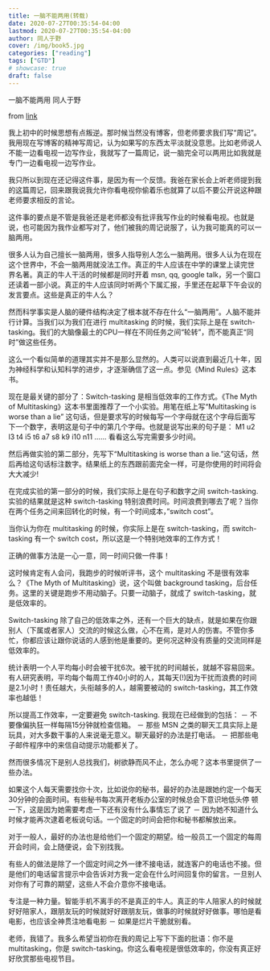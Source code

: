 ```yaml
---
title: 一脑不能两用(转载)
date: 2020-07-27T00:35:54-04:00
lastmod: 2020-07-27T00:35:54-04:00
author: 同人于野
cover: /img/book5.jpg
categories: ["reading"]
tags: ["GTD"]
# showcase: true
draft: false
---
```


<!--more-->

一脑不能两用
同人于野

from [link](https://www.geekonomics10000.com/283)

我上初中的时候思想有点叛逆。那时候当然没有博客，但老师要求我们写“周记”。我用现在写博客的精神写周记，认为如果写的东西太平淡就没意思。比如老师说人不能一边看电视一边写作业，我就写了一篇周记，说一脑完全可以两用比如我就是专门一边看电视一边写作业。

我只所以到现在还记得这件事，是因为有一个反馈。我爸在家长会上听老师提到我的这篇周记，回来跟我说我允许你看电视你偷着乐也就算了以后不要公开说这种跟老师要求相反的言论。

这件事的要点是不管是我爸还是老师都没有批评我写作业的时候看电视。也就是说，也可能因为我作业都写对了，他们被我的周记说服了，认为我可能真的可以一脑两用。

很多人认为自己擅长一脑两用，很多人指导别人怎么一脑两用。很多人认为在现在这个世界中，不会一脑两用就没法工作。真正的牛人应该在中学的课堂上读完世 界名著。真正的牛人干活的时候都是同时开着 msn, qq, google talk，另一个窗口还读着一部小说。真正的牛人应该同时听两个下属汇报，手里还在起草下午会议的发言要点。这些是真正的牛人么？

然而科学事实是人脑的硬件结构决定了根本就不存在什么“一脑两用”。人脑不能并行计算。当我们以为我们在进行 multitasking 的时候，我们实际上是在 switch-tasking。我们的大脑像最土的CPU一样在不同任务之间“轮转”，而不能真正“同时”做这些任务。

这么一个看似简单的道理其实并不是那么显然的。人类可以说直到最近几十年，因为神经科学和认知科学的进步，才逐渐确信了这一点。参见《Mind Rules》这本书。

现在是最关键的部分了：Switch-tasking 是相当低效率的工作方式。《The Myth of Multitasking》这本书里面推荐了一个小实验。用笔在纸上写“Multitasking is worse than a lie” 这句话，但是要求写的时候每写一个字母就在这个字母后面写下一个数字，表明这是句子中的第几个字母。也就是说写出来的句子是：
M1 u2 l3 t4 i5 t6 a7 s8 k9 i10 n11 ……
看看这么写完需要多少时间。

然后再做实验的第二部分，先写下“Multitasking is worse than a lie.”这句话，然后再给这句话标注数字。结果纸上的东西跟前面完全一样，可是你使用的时间将会大大减少!

在完成实验的第一部分的时候，我们实际上是在句子和数字之间 switch-tasking. 实验的结果就是这种 switch-tasking 特别浪费时间。时间浪费到哪去了呢？当你在两个任务之间来回转化的时候，有一个时间成本，”switch cost”。

当你认为你在 multitasking 的时候，你实际上是在 switch-tasking，而 switch-tasking 有一个 switch cost，所以这是一个特别地效率的工作方式！

正确的做事方法是一心一意，同一时间只做一件事！

这时候肯定有人会问，我跑步的时候听评书，这个 multitasking 不是很有效率么？《The Myth of Multitasking》说，这个叫做 background tasking，后台任务。这里的关键是跑步不用动脑子。只要一动脑子，就成了 switch-tasking，就是低效率的。

Switch-tasking 除了自己的低效率之外，还有一个巨大的缺点，就是如果在你跟别人（下属或者家人）交流的时候这么做，心不在焉，是对人的伤害。不管你多忙，你都应该让跟你说话的人感到他是重要的。更何况这种没有质量的交流同样是低效率的。

统计表明一个人平均每小时会被干扰6次。被干扰的时间越长，就越不容易回来。有人研究表明，平均每个每周工作40小时的人，其每天(!)因为干扰而浪费的时间是2.1小时！责任越大，头衔越多的人，越需要被动的 switch-tasking，其工作效率也越低！

所以提高工作效率，一定要避免 switch-tasking. 我现在已经做到的包括：
－ 不要像偏执狂一样每隔15分钟就检查信箱。
－ 那些 MSN 之类的聊天工具实际上是玩具，对大多数干事的人来说毫无意义。聊天最好的办法是打电话。
－ 把那些电子邮件程序中的来信自动提示功能都关了。

然而很多情况下是别人总找我们，树欲静而风不止，怎么办呢？这本书里提供了一些办法。

如果这个人每天需要找你十次，比如说你的秘书，最好的办法是跟她约定一个每天30分钟的会面时间。有些秘书每次离开老板办公室的时候总会下意识地低头停 顿一下，这是因为她需要考虑一下还有没有什么事情忘了说了 － 因为她不知道什么时候才能再次逮着老板说句话。一个固定的时间会把你和秘书都解放出来。

对于一般人，最好的办法也是给他们一个固定的期望。给一般员工一个固定的每周开会时间，会上随便说，会下别找我。

有些人的做法是除了一个固定时间之外一律不接电话，就连客户的电话也不接。但是他们的电话留言提示中会告诉对方我一定会在什么时间回复你的留言。一旦别人对你有了可靠的期望，这些人不会介意你不接电话。

专注是一种力量。智能手机不离手的不是真正的牛人。真正的牛人陪家人的时候就好好陪家人，跟朋友玩的时候就好好跟朋友玩，做事的时候就好好做事。哪怕是看电影，也应该全神贯注地看电影 － 如果是烂片干脆就别看。

老师，我错了。我多么希望当初你在我的周记上写下下面的批语：你不是 multitasking，你是 switch-tasking。你这么看电视是很低效率的，你没有真正好好欣赏那些电视节目。
